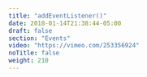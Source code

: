 ```yaml
---
title: "addEventListener()"
date: 2018-01-14T21:38:44-05:00
draft: false
section: "Events"
video: "https://vimeo.com/253356924"
noTitle: false
weight: 210
---
```


